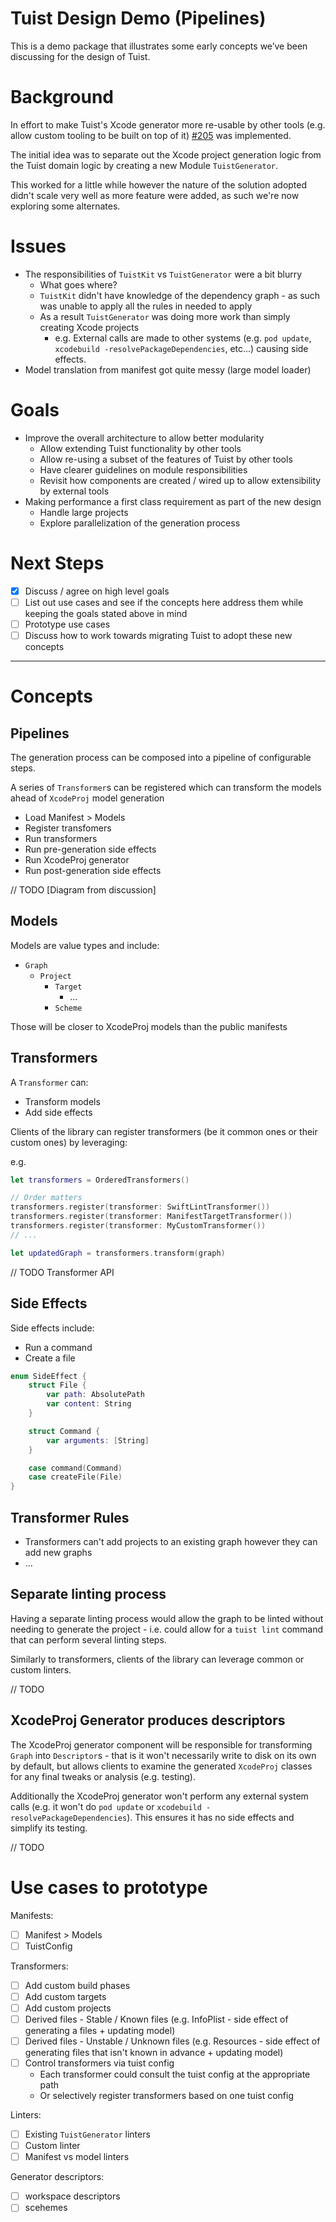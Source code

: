 

# Tuist Design Demo (Pipelines)

This is a demo package that illustrates some early concepts we’ve been discussing for the design of Tuist.

# Background

In effort to make Tuist's Xcode generator more re-usable by other tools (e.g. allow custom tooling to be built on top of it) [#205](https://github.com/tuist/tuist/issues/205) was implemented.

The initial idea was to separate out the Xcode project generation logic from the Tuist domain logic by creating a new Module `TuistGenerator`.

This worked for a little while however the nature of the solution adopted didn't scale very well as more feature were added, as such we're now exploring some alternates.

# Issues 

- The responsibilities of `TuistKit` vs `TuistGenerator` were a bit blurry
  - What goes where?
  - `TuistKit` didn't have knowledge of the dependency graph - as such was unable to apply all the rules in needed to apply
  - As a result `TuistGenerator` was doing more work than simply creating Xcode projects
      - e.g. External calls are made to other systems (e.g. `pod update`, `xcodebuild -resolvePackageDependencies`, etc...) causing side effects.
- Model translation from manifest got quite messy (large model loader)

# Goals

- Improve the overall architecture to allow better modularity 
   - Allow extending Tuist functionality by other tools
   - Allow re-using a subset of the features of Tuist by other tools
   - Have clearer guidelines on module responsibilities
   - Revisit how components are created / wired up to allow extensibility by external tools 
- Making performance a first class requirement as part of the new design
   - Handle large projects
   - Explore parallelization of the generation process

# Next Steps

- [x] Discuss / agree on high level goals
- [ ] List out use cases and see if the concepts here address them while keeping the goals stated above in mind
- [ ] Prototype use cases
- [ ] Discuss how to work towards migrating Tuist to adopt these new concepts

---

# Concepts

## Pipelines

The generation process can be composed into a pipeline of configurable steps.

A series of `Transformer`s can be registered which can transform the models ahead of `XcodeProj` model generation

- Load Manifest > Models
- Register transfomers
- Run transformers
- Run pre-generation side effects
- Run XcodeProj generator
- Run post-generation side effects

// TODO [Diagram from discussion]

## Models

Models are value types and include:

- `Graph`
    - `Project`
        - `Target`
            - ...
        - `Scheme`

Those will be closer to XcodeProj models than the public manifests

## Transformers

A `Transformer` can:
- Transform models
- Add side effects

Clients of the library can register transformers (be it common ones or their custom ones) by leveraging:

e.g.

```swift
let transformers = OrderedTransformers()

// Order matters
transformers.register(transformer: SwiftLintTransformer())
transformers.register(transformer: ManifestTargetTransformer())
transformers.register(transformer: MyCustomTransformer())
// ...

let updatedGraph = transformers.transform(graph)
```

// TODO Transformer API

## Side Effects

Side effects include:
- Run a command
- Create a file

```swift
enum SideEffect {
    struct File {
        var path: AbsolutePath
        var content: String
    }

    struct Command {
        var arguments: [String]
    }

    case command(Command)
    case createFile(File)
}
```

## Transformer Rules

- Transformers can't add projects to an existing graph however they can add new graphs
- ...

## Separate linting process

Having a separate linting process would allow the graph to be linted without needing to generate the project - i.e. could allow for a `tuist lint` command that can perform several linting steps.

Similarly to transformers, clients of the library can leverage common or custom linters.

// TODO

## XcodeProj Generator produces descriptors

The XcodeProj generator component will be responsible for transforming `Graph` into `Descriptor`s - that is it won't necessarily write to disk on its own by default, but allows clients to examine the generated `XcodeProj` classes for any final tweaks or analysis (e.g. testing).

Additionally the XcodeProj generator won't perform any external system calls (e.g. it won't do `pod update` or `xcodebuild -resolvePackageDependencies`). This ensures it has no side effects and simplify its testing.

// TODO

# Use cases to prototype

Manifests:
- [ ] Manifest > Models
- [ ] TuistConfig 

Transformers: 
- [ ] Add custom build phases
- [ ] Add custom targets
- [ ] Add custom projects
- [ ] Derived files - Stable / Known files (e.g. InfoPlist - side effect of generating a files + updating model) 
- [ ] Derived files - Unstable / Unknown files (e.g. Resources - side effect of generating files that isn't known in advance + updating model)
- [ ] Control transformers via tuist config 
   - Each transformer could consult the tuist config at the appropriate path
   - Or selectively register transformers based on one tuist config

Linters:
- [ ] Existing `TuistGenerator` linters
- [ ] Custom linter
- [ ] Manifest vs model linters

Generator descriptors:
- [ ] workspace descriptors
- [ ] scehemes
